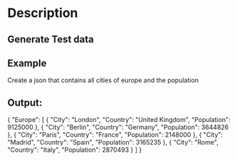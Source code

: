 # Description
##  Generate Test data


## Example 
Create a json that contains all cities of europe and the population

## Output:
{
  "Europe": [
    {
      "City": "London",
      "Country": "United Kingdom",
      "Population": 9125000
    },
    {
      "City": "Berlin",
      "Country": "Germany",
      "Population": 3644826
    },
    {
      "City": "Paris",
      "Country": "France",
      "Population": 2148000
    },
    {
      "City": "Madrid",
      "Country": "Spain",
      "Population": 3165235
    },
    {
      "City": "Rome",
      "Country": "Italy",
      "Population": 2870493
    }
  ]
}
